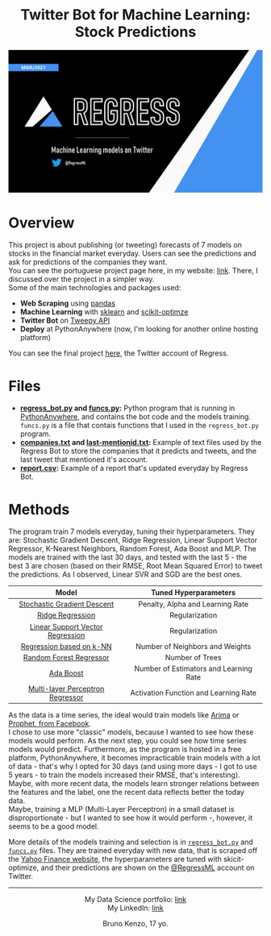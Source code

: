 <h1 align="center">Twitter Bot for Machine Learning: Stock Predictions</h1>   

![](https://github.com/KenzoBH/Data-Science/blob/main/Images/Regress.jpg)

# Overview   

This project is about publishing (or tweeting) forecasts of 7 models on stocks in the financial market everyday. Users can see the predictions and ask for predictions of the companies they want.     
You can see the portuguese project page here, in my website: [link](https://kenzobh.github.io/projects/Regress-Twitter-Bot.html). There, I discussed over the project in a simpler way.   
Some of the main technologies and packages used:
- **Web Scraping** using [pandas](https://pandas.pydata.org/)
- **Machine Learning** with [sklearn](https://scikit-learn.org/stable/) and [scikit-optimze](https://scikit-optimize.github.io/stable/)
- **Twitter Bot** on [Tweepy API](https://www.tweepy.org/)
- **Deploy** at PythonAnywhere (now, I'm looking for another online hosting platform)

You can see the final project [here](https://twitter.com/RegressML), the Twitter account of Regress.

# Files

- **[regress_bot.py](https://github.com/KenzoBH/Data-Science/blob/main/Twitter_ML/regress_bot.py) and [funcs.py](https://github.com/KenzoBH/Data-Science/blob/main/Twitter_ML/funcs.py):** Python program that is running in [PythonAnywhere](https://www.pythonanywhere.com/), and contains the bot code and the models training. `funcs.py` is a file that contais functions that I used in the `regress_bot.py` program.
- **[companies.txt](https://github.com/KenzoBH/Data-Science/blob/main/Twitter_ML/companies.txt) and [last-mentionid.txt](https://github.com/KenzoBH/Data-Science/blob/main/Twitter_ML/last-mention-id.txt):** Example of text files used by the Regress Bot to store the companies that it predicts and tweets, and the last tweet that mentioned it's account.
- **[report.csv](https://github.com/KenzoBH/Regress-Twitter-Bot/blob/main/report.csv):** Example of a report that's updated everyday by Regress Bot.

# Methods

The program train 7 models everyday, tuning their hyperparameters. They are: Stochastic Gradient Descent, Ridge Regression, Linear Support Vector Regressor, K-Nearest Neighbors, Random Forest, Ada Boost and MLP. The models are trained with the last 30 days, and tested with the last 5 - the best 3 are chosen (based on their RMSE, Root Mean Squared Error) to tweet the predictions. As I observed, Linear SVR and SGD are the best ones.

<div align="center">
  
| Model | Tuned Hyperparameters |
| :---: | :-------------------: |
| [Stochastic Gradient Descent](https://scikit-learn.org/stable/modules/generated/sklearn.linear_model.SGDRegressor.html?highlight=sgd#sklearn.linear_model.SGDRegressor) | Penalty, Alpha and Learning Rate |
| [Ridge Regression](https://scikit-learn.org/stable/modules/generated/sklearn.linear_model.Ridge.html?highlight=ridge#sklearn.linear_model.Ridge) | Regularization |
| [Linear Support Vector Regression](https://scikit-learn.org/stable/modules/generated/sklearn.svm.LinearSVR.html?highlight=linearsvr#sklearn.svm.LinearSVR) | Regularization |
| [Regression based on k-NN](https://scikit-learn.org/stable/modules/generated/sklearn.neighbors.KNeighborsRegressor.html?highlight=neighbors#sklearn.neighbors.KNeighborsRegressor) | Number of Neighbors and Weights |
| [Random Forest Regressor](https://scikit-learn.org/stable/modules/generated/sklearn.ensemble.RandomForestRegressor.html?highlight=random%20forest#sklearn.ensemble.RandomForestRegressor) | Number of Trees |
| [Ada Boost](https://scikit-learn.org/stable/modules/generated/sklearn.ensemble.AdaBoostRegressor.html?highlight=ada%20boost#sklearn.ensemble.AdaBoostRegressor) | Number of Estimators and Learning Rate |
| [Multi-layer Perceptron Regressor](https://scikit-learn.org/stable/modules/generated/sklearn.neural_network.MLPRegressor.html?highlight=mlp#sklearn.neural_network.MLPRegressor) | Activation Function and Learning Rate | 
  
</div>

As the data is a time series, the ideal would train models like [Arima](https://pt.wikipedia.org/wiki/ARIMA#:~:text=Em%20estat%C3%ADstica%20e%20econometria%2C%20particularmente,de%20m%C3%A9dias%20m%C3%B3veis%20(ARMA).) or [Prophet, from Facebook](https://facebook.github.io/prophet/).   
I chose to use more "classic" models, because I wanted to see how these models would perform. As the next step, you could see how time series models would predict. Furthermore, as the program is hosted in a free platform, PythonAnywhere, it becomes impracticable train models with a lot of data - that's why I opted for 30 days (and using more days - I got to use 5 years - to train the models increased their RMSE, that's interesting). Maybe, with more recent data, the models learn stronger relations between the features and the label, one the recent data reflects better the today data.   
Maybe, training a MLP (Multi-Layer Perceptron) in a small dataset is disproportionate - but I wanted to see how it would perform -, however, it seems to be a good model.

More details of the models training and selection is in [`regress_bot.py`](https://github.com/KenzoBH/Data-Science/blob/main/Twitter_ML/regress_bot.py) and [`funcs.py`](https://github.com/KenzoBH/Regress-Twitter-Bot/blob/main/funcs.py) files. They are trained everyday with new data, that is scraped off the [Yahoo Finance website](https://finance.yahoo.com/), the hyperparameters are tuned with skicit-optimize, and their predictions are shown on the [@RegressML](https://twitter.com/RegressML) account on Twitter.

-------------------------

<p align="center">My Data Science portfolio: <a href="https://github.com/KenzoBH/Data-Science">link</a><br>My LinkedIn: <a href="https://www.linkedin.com/in/bruno-kenzo/">link</a></p>
<p align="center">Bruno Kenzo, 17 yo.</p>


